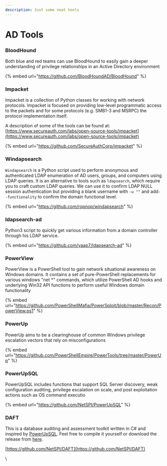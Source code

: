 ```yaml
---
description: Just some neat tools
---
```


# AD Tools

### BloodHound

Both blue and red teams can use BloodHound to easily gain a deeper understanding of privilege relationships in an Active Directory environment

{% embed url="https://github.com/BloodHoundAD/BloodHound" %}

### Impacket

Impacket is a collection of Python classes for working with network protocols. Impacket is focused on providing low-level programmatic access to the packets and for some protocols (e.g. SMB1-3 and MSRPC) the protocol implementation itself.

A description of some of the tools can be found at: [https://www.secureauth.com/labs/open-source-tools/impacket](https://www.secureauth.com/labs/open-source-tools/impacket)

{% embed url="https://github.com/SecureAuthCorp/impacket" %}

### Windapsearch

`Windapsearch` is a Python script used to perform anonymous and authenticated LDAP enumeration of AD users, groups, and computers using LDAP queries. It is an alternative to tools such as `ldapsearch`, which require you to craft custom LDAP queries. We can use it to confirm LDAP NULL session authentication but providing a blank username with `-u ""` and add`--functionality` to confirm the domain functional level.

{% embed url="https://github.com/ropnop/windapsearch" %}

### ldapsearch-ad

Python3 script to quickly get various information from a domain controller through his LDAP service.

{% embed url="https://github.com/yaap7/ldapsearch-ad" %}

### PowerView

PowerView is a PowerShell tool to gain network situational awareness on Windows domains. It contains a set of pure-PowerShell replacements for various windows "net \*" commands, which utilize PowerShell AD hooks and underlying Win32 API functions to perform useful Windows domain functionality

{% embed url="https://github.com/PowerShellMafia/PowerSploit/blob/master/Recon/PowerView.ps1" %}

### PowerUp

PowerUp aims to be a clearinghouse of common Windows privilege escalation vectors that rely on misconfigurations

{% embed url="https://github.com/PowerShellEmpire/PowerTools/tree/master/PowerUp" %}

### PowerUpSQL

PowerUpSQL includes functions that support SQL Server discovery, weak configuration auditing, privilege escalation on scale, and post exploitation actions such as OS command executio

{% embed url="https://github.com/NetSPI/PowerUpSQL" %}

### DAFT

This is a database auditing and assessment toolkit written in C# and inspired by [PowerUpSQL](https://github.com/NetSPI/PowerUpSQL/wiki). Feel free to compile it yourself or download the release from [here](https://github.com/NetSPI/DAFT/releases/tag/0.9.0).

[https://github.com/NetSPI/DAFT](https://github.com/NetSPI/DAFT)

\
